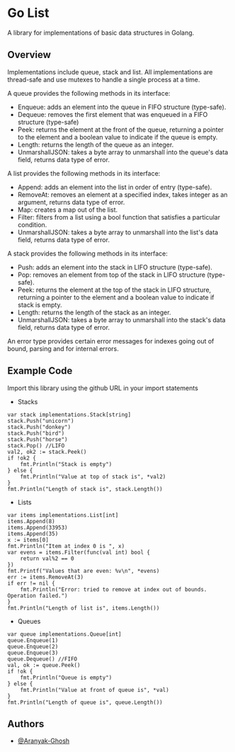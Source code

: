 
# Go List

A library for implementations of basic data structures in Golang. 


## Overview

Implementations include queue, stack and list. All implementations are thread-safe and use mutexes to handle a single process at a time.

A queue provides the following methods in its interface:
- Enqueue: adds an element into the queue in FIFO structure (type-safe).
- Dequeue: removes the first element that was enqueued in a FIFO structure (type-safe)
- Peek: returns the element at the front of the queue, returning a pointer to the element and a boolean value to indicate if the queue is empty.
- Length: returns the length of the queue as an integer.
- UnmarshallJSON: takes a byte array to unmarshall into the queue's data field, returns data type of error.


A list provides the following methods in its interface:
- Append: adds an element into the list in order of entry (type-safe).
- RemoveAt: removes an element at a specified index, takes integer as an argument, returns data type of error.
- Map: creates a map out of the list. 
- Filter: filters from a list using a bool function that satisfies a particular condition.
- UnmarshallJSON: takes a byte array to unmarshall into the list's data field, returns data type of error.


A stack provides the following methods in its interface:
- Push: adds an element into the stack in LIFO structure (type-safe).
- Pop: removes an element from top of the stack in LIFO structure (type-safe).
- Peek: returns the element at the top of the stack in LIFO structure, returning a pointer to the element and a boolean value to indicate if stack is empty.
- Length: returns the length of the stack as an integer.
- UnmarshallJSON: takes a byte array to unmarshall into the stack's data field, returns data type of error.


An error type provides certain error messages for indexes going out of bound, parsing and for internal errors. 

## Example Code

Import this library using the github URL in your import statements

- Stacks
````
var stack implementations.Stack[string]
stack.Push("unicorn")
stack.Push("donkey")
stack.Push("bird")
stack.Push("horse")
stack.Pop() //LIFO
val2, ok2 := stack.Peek()
if !ok2 {
    fmt.Println("Stack is empty")
} else {
    fmt.Println("Value at top of stack is", *val2)
}
fmt.Println("Length of stack is", stack.Length())
````

- Lists 
````
var items implementations.List[int]
items.Append(8)
items.Append(33953)
items.Append(35)
x := items[0]
fmt.Println("Item at index 0 is ", x)
var evens = items.Filter(func(val int) bool {
    return val%2 == 0
})
fmt.Printf("Values that are even: %v\n", *evens)
err := items.RemoveAt(3)
if err != nil {
	fmt.Println("Error: tried to remove at index out of bounds. Operation failed.")
}
fmt.Println("Length of list is", items.Length())
````

- Queues
````
var queue implementations.Queue[int]
queue.Enqueue(1)
queue.Enqueue(2)
queue.Enqueue(3)
queue.Dequeue() //FIFO
val, ok := queue.Peek()
if !ok {
    fmt.Println("Queue is empty")
} else {
	fmt.Println("Value at front of queue is", *val)
}
fmt.Println("Length of queue is", queue.Length())
````



##  Authors

- [@Aranyak-Ghosh](https://github.com/Aranyak-Ghosh)

